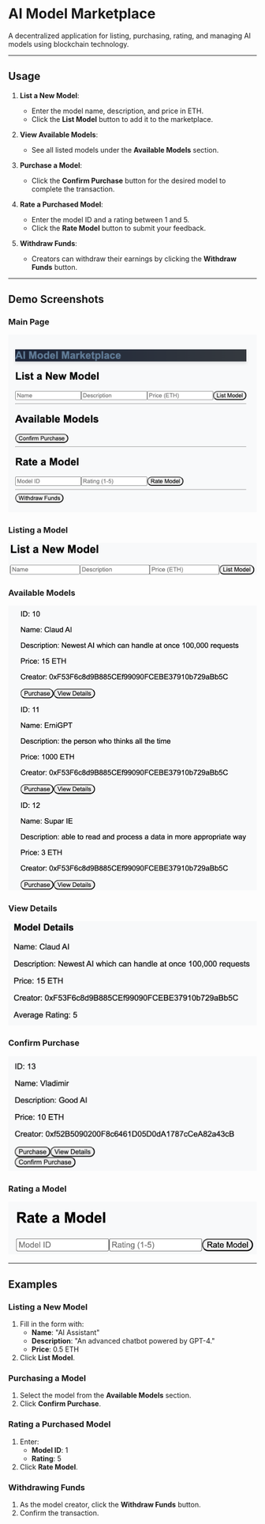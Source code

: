 # AI Model Marketplace

A decentralized application for listing, purchasing, rating, and managing AI models using blockchain technology.

---

## Usage

1. **List a New Model**:
   - Enter the model name, description, and price in ETH.
   - Click the **List Model** button to add it to the marketplace.

2. **View Available Models**:
   - See all listed models under the **Available Models** section.

3. **Purchase a Model**:
   - Click the **Confirm Purchase** button for the desired model to complete the transaction.

4. **Rate a Purchased Model**:
   - Enter the model ID and a rating between 1 and 5.
   - Click the **Rate Model** button to submit your feedback.

5. **Withdraw Funds**:
   - Creators can withdraw their earnings by clicking the **Withdraw Funds** button.

---

## Demo Screenshots

### Main Page
![Main Page](photos/main.png)

### Listing a Model
![List Model](photos/list.png)

### Available Models
![Available Models](photos/available_models.png)

### View Details
![View Details](photos/details.png)

### Confirm Purchase
![Confirm Purchase](photos/purchase.png)

### Rating a Model
![Rate Model](photos/rate.png)

---

## Examples

### Listing a New Model
1. Fill in the form with:
   - **Name**: "AI Assistant"
   - **Description**: "An advanced chatbot powered by GPT-4."
   - **Price**: 0.5 ETH
2. Click **List Model**.

### Purchasing a Model
1. Select the model from the **Available Models** section.
2. Click **Confirm Purchase**.

### Rating a Purchased Model
1. Enter:
   - **Model ID**: 1
   - **Rating**: 5
2. Click **Rate Model**.

### Withdrawing Funds
1. As the model creator, click the **Withdraw Funds** button.
2. Confirm the transaction.
